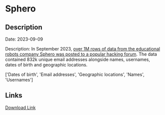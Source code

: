 # Sphero

## Description

Date: 2023-09-09

Description:
In September 2023, <a href="https://www.safetydetectives.com/news/sphero-leak-report/" target="_blank" rel="noopener">over 1M rows of data from the educational robots company Sphero was posted to a popular hacking forum</a>. The data contained 832k unique email addresses alongside names, usernames, dates of birth and geographic locations.


['Dates of birth', 'Email addresses', 'Geographic locations', 'Names', 'Usernames']

## Links

[Download Link](https://link-to.net/1229997/122.60362805012703/dynamic/?r=c3BoZXJvLmNvbQ==)